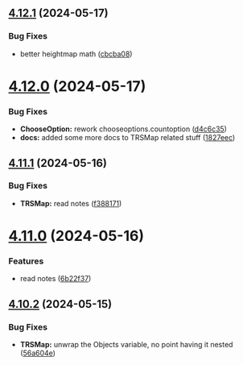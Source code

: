 ## [4.12.1](https://github.com/Torwent/SRL-T/compare/v4.12.0...v4.12.1) (2024-05-17)


### Bug Fixes

* better heightmap math ([cbcba08](https://github.com/Torwent/SRL-T/commit/cbcba08f10e87b3280d71c30664139027f8df8c6))



# [4.12.0](https://github.com/Torwent/SRL-T/compare/v4.11.1...v4.12.0) (2024-05-17)


### Bug Fixes

* **ChooseOption:** rework chooseoptions.countoption ([d4c6c35](https://github.com/Torwent/SRL-T/commit/d4c6c35923915be99687f4f3387a2d7188337fbd))
* **docs:** added some more docs to TRSMap related stuff ([1827eec](https://github.com/Torwent/SRL-T/commit/1827eecf17864bae5785cb7639e8c741d3761a22))



## [4.11.1](https://github.com/Torwent/SRL-T/compare/v4.11.0...v4.11.1) (2024-05-16)


### Bug Fixes

* **TRSMap:** read notes ([f388171](https://github.com/Torwent/SRL-T/commit/f3881718670fcf19145bc0900d027dcc84a4f8ec))



# [4.11.0](https://github.com/Torwent/SRL-T/compare/v4.10.2...v4.11.0) (2024-05-16)


### Features

* read notes ([6b22f37](https://github.com/Torwent/SRL-T/commit/6b22f37f3c45f8ebcf7a774cd982bb874e7ded1d))



## [4.10.2](https://github.com/Torwent/SRL-T/compare/v4.10.1...v4.10.2) (2024-05-15)


### Bug Fixes

* **TRSMap:** unwrap the Objects variable, no point having it nested ([56a604e](https://github.com/Torwent/SRL-T/commit/56a604e8d9e96779f38f0443dda505b4163f9c0d))



